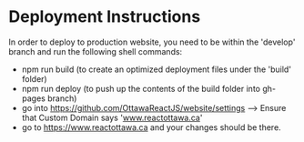 # Deployment Instructions

In order to deploy to production website, you need to be within the 'develop' branch and run the following shell commands:

- npm run build (to create an optimized deployment files under the 'build' folder)
- npm run deploy (to push up the contents of the build folder into gh-pages branch)
- go into https://github.com/OttawaReactJS/website/settings --> Ensure that Custom Domain says 'www.reactottawa.ca'
- go to https://www.reactottawa.ca and your changes should be there.
